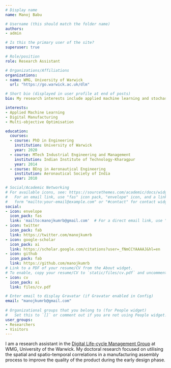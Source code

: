 ```yaml
---
# Display name
name: Manoj Babu

# Username (this should match the folder name)
authors:
- admin

# Is this the primary user of the site?
superuser: true

# Role/position
role: Research Assistant

# Organizations/Affiliations
organizations:
- name: WMG, University of Warwick
  url: "https://go.warwick.ac.uk/dlm"

# Short bio (displayed in user profile at end of posts)
bio: My research interests include applied machine learning and stochastic modelling of Manufacturing Assembly Process.

interests:
- Applied Machine Learning
- Digital Manufacturing
- Multi-objective Optimisation

education:
  courses:
  - course: PhD in Engineering
    institution: University of Warwick
    year: 2020 
  - course: MTech Industrial Engineering and Management
    institution: Indian Institute of Technology-Kharagpur
    year: 2014
  - course: BEng in Aeronautical Engineering
    institution: Aeronautical Society of India
    year: 2010

# Social/Academic Networking
# For available icons, see: https://sourcethemes.com/academic/docs/widgets/#icons
#   For an email link, use "fas" icon pack, "envelope" icon, and a link in the
#   form "mailto:your-email@example.com" or "#contact" for contact widget.
social:
- icon: envelope
  icon_pack: fas
  link: 'mailto:manojkumrb@gmail.com'  # For a direct email link, use "mailto:test@example.org".
- icon: twitter
  icon_pack: fab
  link: https://twitter.com/manojkumrb
- icon: google-scholar
  icon_pack: ai
  link: https://scholar.google.com/citations?user=_fNmCCYAAAAJ&hl=en
- icon: github
  icon_pack: fab
  link: https://github.com/manojkumrb
# Link to a PDF of your resume/CV from the About widget.
# To enable, copy your resume/CV to `static/files/cv.pdf` and uncomment the lines below.  
- icon: cv
  icon_pack: ai
  link: files/cv.pdf

# Enter email to display Gravatar (if Gravatar enabled in Config)
email: "manojkumrb@gmail.com"
  
# Organizational groups that you belong to (for People widget)
#   Set this to `[]` or comment out if you are not using People widget.  
user_groups:
- Researchers
- Visitors
---
```


  I am a research assistant in the [Digital Life-cycle Management Group](https://go.warwick.ac.uk/DLM) at WMG, University of the Warwick. My doctoral research focused on utilising the spatial and spatio-temporal correlations in a manufacturing assembly process to improve the quality of the product during the early design phase. 
